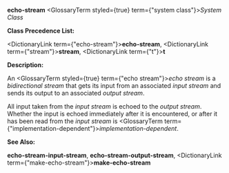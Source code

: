 **echo-stream** <GlossaryTerm styled={true} term={"system class"}><i>System Class</i></GlossaryTerm> 



**Class Precedence List:** 



<DictionaryLink  term={"echo-stream"}><b>echo-stream</b></DictionaryLink>, <DictionaryLink  term={"stream"}><b>stream</b></DictionaryLink>, <DictionaryLink  term={"t"}><b>t</b></DictionaryLink> 



**Description:** 



An <GlossaryTerm styled={true} term={"echo stream"}><i>echo stream</i></GlossaryTerm> is a *bidirectional stream* that gets its input from an associated *input stream* and sends its output to an associated *output stream*. 



All input taken from the *input stream* is echoed to the *output stream*. Whether the input is echoed immediately after it is encountered, or after it has been read from the *input stream* is <GlossaryTerm  term={"implementation-dependent"}><i>implementation-dependent</i></GlossaryTerm>. 



**See Also:** 



**echo-stream-input-stream**, **echo-stream-output-stream**, <DictionaryLink  term={"make-echo-stream"}><b>make-echo-stream</b></DictionaryLink> 



